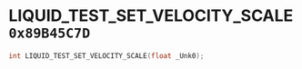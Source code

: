 # LIQUID_TEST_SET_VELOCITY_SCALE `0x89B45C7D`

```cpp
int LIQUID_TEST_SET_VELOCITY_SCALE(float _Unk0);
```